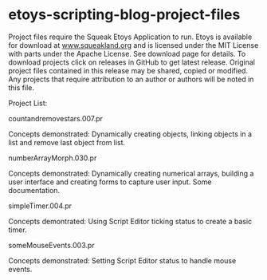 # etoys-scripting-blog-project-files

Project files require the Squeak Etoys Application to run. Etoys is available for download at www.squeakland.org and is licensed under the MIT License with parts under the Apache License. See download page for details. To download projects click on releases in GitHub to get latest release. Original project files contained in this release may be shared, copied or modified. Any projects that require attribution to an author or authors will be noted in this file. 


Project List:

countandremovestars.007.pr

Concepts demonstrated: Dynamically creating objects, linking objects in a list and remove last object from list.

numberArrayMorph.030.pr

Concepts demonstrated: Dynamically creating numerical arrays, building a user interface and creating forms to capture user input.
Some documentation.

simpleTimer.004.pr

Concepts demontrated: Using Script Editor ticking status to create a basic timer.

someMouseEvents.003.pr

Concepts demonstrated: Setting Script Editor status to handle mouse events.
